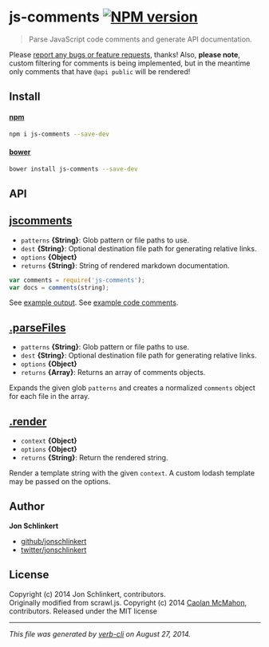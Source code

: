 # js-comments [![NPM version](https://badge.fury.io/js/js-comments.png)](http://badge.fury.io/js/js-comments)

> Parse JavaScript code comments and generate API documentation.

Please [report any bugs or feature requests](https://github.com/jonschlinkert/js-comments/issues/new), thanks! Also, **please note**, custom filtering for comments is being implemented, but in the meantime only comments that have `@api public` will be rendered!

## Install

#### [npm](npmjs.org)

```bash
npm i js-comments --save-dev
```

#### [bower](https://github.com/bower/bower)

```bash
bower install js-comments --save-dev
```

## API
## [jscomments](index.js#L44)

* `patterns` **{String}**: Glob pattern or file paths to use.    
* `dest` **{String}**: Optional destination file path for generating relative links.    
* `options` **{Object}**    
* `returns` **{String}**: String of rendered markdown documentation.  

```js
var comments = require('js-comments');
var docs = comments(string);
```
See [example output](./test/actual/comments.json).
See [example code comments](./index.js).

## [.parseFiles](index.js#L61)

* `patterns` **{String}**: Glob pattern or file paths to use.    
* `dest` **{String}**: Optional destination file path for generating relative links.    
* `options` **{Object}**    
* `returns` **{Array}**: Returns an array of comments objects.  

Expands the given glob `patterns` and creates a normalized
`comments` object for each file in the array.

## [.render](index.js#L90)

* `context` **{Object}**    
* `options` **{Object}**    
* `returns` **{String}**: Return the rendered string.  

Render a template string with the given `context`. A
custom lodash template may be passed on the options.

## Author

**Jon Schlinkert**

+ [github/jonschlinkert](https://github.com/jonschlinkert)
+ [twitter/jonschlinkert](http://twitter.com/jonschlinkert)

## License

Copyright (c) 2014 Jon Schlinkert, contributors.  
Originally modified from scrawl.js. Copyright (c) 2014 [Caolan McMahon](https://github.com/caolan), contributors.
Released under the MIT license

***

_This file was generated by [verb-cli](https://github.com/assemble/verb-cli) on August 27, 2014._